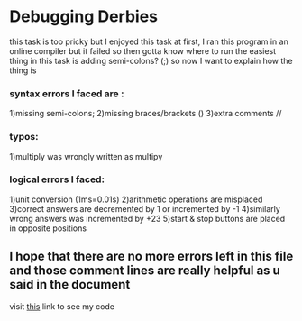 # Debugging Derbies
this task is too pricky
but I enjoyed this task 
at first, I ran this program in an online compiler but it failed 
so then gotta know where to run
the easiest thing in this task is adding semi-colons? (;)
so now I want to explain how the thing is 

### syntax errors I faced are :
1)missing semi-colons;
2)missing braces/brackets ()
3)extra comments //

### typos:
1)multiply was wrongly written as multipy

### logical errors I faced:
1)unit conversion (1ms=0.01s)
2)arithmetic operations are misplaced
3)correct answers are decremented by 1 or incremented by -1
4)similarly wrong answers was incremented by +23
5)start & stop buttons are placed in opposite positions

## I hope that there are no more errors left in this file and those comment lines are really helpful as u said in the document 
visit [this](https://github.com/im45145v/amfoss-tasks/blob/main/task-04/MathsQuiz.java) link to see my code
